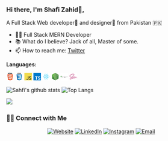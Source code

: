 
### Hi there, I'm Shafi Zahid👦,
A Full Stack Web developer🎯 and designer🌈 from Pakistan 🇵🇰

- 👨‍💻 Full Stack MERN Developer
- 📚 What do I believe? Jack of all, Master of some.
- 📫 How to reach me: [Twitter](https://twitter.com/ishafizahid)

**Languages:**  

<code><img height="20" src="https://raw.githubusercontent.com/github/explore/80688e429a7d4ef2fca1e82350fe8e3517d3494d/topics/html/html.png"></code>
<code><img height="20" src="https://raw.githubusercontent.com/github/explore/80688e429a7d4ef2fca1e82350fe8e3517d3494d/topics/css/css.png"></code>
<code><img height="20" src="https://raw.githubusercontent.com/github/explore/80688e429a7d4ef2fca1e82350fe8e3517d3494d/topics/javascript/javascript.png"></code>
<code><img height="20" src="https://raw.githubusercontent.com/github/explore/80688e429a7d4ef2fca1e82350fe8e3517d3494d/topics/typescript/typescript.png"></code>
<code><img height="20" src="https://raw.githubusercontent.com/github/explore/80688e429a7d4ef2fca1e82350fe8e3517d3494d/topics/react/react.png"></code>
<code><img height="20" src="https://raw.githubusercontent.com/github/explore/80688e429a7d4ef2fca1e82350fe8e3517d3494d/topics/nodejs/nodejs.png"></code>
<code><img height="20" src="https://raw.githubusercontent.com/github/explore/80688e429a7d4ef2fca1e82350fe8e3517d3494d/topics/mongodb/mongodb.png"></code>
<code><img height="20" src="https://raw.githubusercontent.com/github/explore/80688e429a7d4ef2fca1e82350fe8e3517d3494d/topics/sass/sass.png"></code>

![Sahfi's github stats](https://github-readme-stats.vercel.app/api?username=shafizahid&theme=tokyonight&show_icons=true&hide=["issues"])
![Top Langs](https://github-readme-stats.vercel.app/api/top-langs/?username=shafizahid&theme=tokyonight&layout=compact)

![](https://komarev.com/ghpvc/?username=shafizahid)

<h3> 🤝🏻 Connect with Me </h3>

<p align="center">
 <a href="https://www.shafizahid.com/" target="_blank"><img alt="Website" src="https://img.shields.io/badge/Website-www.shafizahid.com-blue?style=flat-square&logo=google-chrome"></a>
<a href="https://www.linkedin.com/in/shafizahid" target="_blank"><img alt="LinkedIn" src="https://img.shields.io/badge/LinkedIn-Shafi%20Zahid-blue?style=flat-square&logo=linkedin"></a>
<a href="https://www.instagram.com/shafizahidd/" target="_blank"><img alt="Instagram" src="https://img.shields.io/badge/Instagram-shafizahid-blue?style=flat-square&logo=instagram"></a>
<a href="mailto:ishafizahid@gmail.com"><img alt="Email" src="https://img.shields.io/badge/Email-ishafizahid@gmail.com-blue?style=flat-square&logo=gmail"></a>
</p>

 <!--⭐️ From [Shafi Zahid](https://github.com/shafizahid)-->
